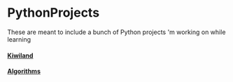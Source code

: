 # PythonProjects
These are meant to include a bunch of Python projects 'm working on while learning

#### [Kiwiland](.\kiwiland\KiwilandProblem.md)
#### [Algorithms](.\algorithms\Algorithms.md)


